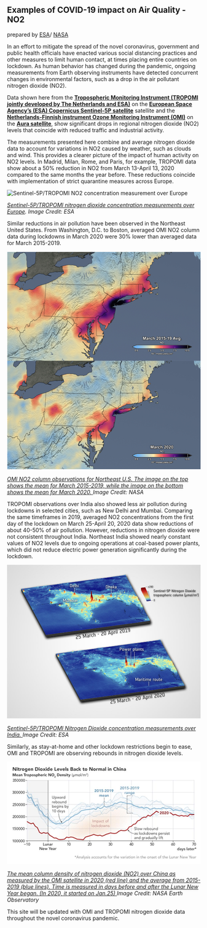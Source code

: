 ## Examples of COVID-19 impact on Air Quality - NO2

prepared by [ESA](https://www.esa.int)/ [NASA](https://www.nasa.gov)

In an effort to mitigate the spread of the novel coronavirus, government and public health officials have enacted various social distancing practices and other measures to limit human contact, at times placing entire countries on lockdown.
As human behavior has changed during the pandemic, ongoing measurements from Earth observing instruments have detected concurrent changes in environmental factors, such as a drop in the air pollutant nitrogen dioxide (NO2). 


Data shown here from the **[Tropospheric Monitoring Instrument (TROPOMI jointly developed by The Netherlands and ESA)](https://www.esa.int/Applications/Observing_the_Earth/Copernicus/Sentinel-5P/Tropomi)** on the **[European Space Agency’s (ESA) Copernicus Sentinel-5P satellite](https://www.copernicus.eu/en)** satellite and the **[Netherlands-Finnish instrument Ozone Monitoring Instrument (OMI)](https://www.nasa.gov/mission_pages/aura/spacecraft/omi.html)** on the **[Aura satellite](https://www.nasa.gov/mission_pages/aura/main/index.html)**, show significant drops in regional nitrogen dioxide (NO2) levels that coincide with reduced traffic and industrial activity. 

The measurements presented here combine and average nitrogen dioxide data to account for variations in NO2 caused by weather, such as clouds and wind. This provides a clearer picture of the impact of human activity on NO2 levels. 
In Madrid, Milan, Rome, and Paris, for example, TROPOMI data show about a 50% reduction in NO2 from March 13-April 13, 2020 compared to the same months the year before. These reductions coincide with implementation of strict quarantine measures across Europe.


<img src="http://www.esa.int/var/esa/storage/images/esa_multimedia/images/2020/04/nitrogen_dioxide_concentrations_over_europe/21956023-2-eng-GB/Nitrogen_dioxide_concentrations_over_Europe_pillars.jpg" alt="Sentinel-5P/TROPOMI NO2 concentration measurement over Europe"/>

*[Sentinel-5P/TROPOMI nitrogen dioxide concentration measurements over Europe](http://www.esa.int/Applications/Observing_the_Earth/Copernicus/Sentinel-5P/Air_pollution_remains_low_as_Europeans_stay_at_home). Image Credit: ESA*

Similar reductions in air pollution have been observed in the Northeast United States. From Washington, D.C. to Boston, averaged OMI NO2 column data during lockdowns in March 2020 were 30% lower than averaged data for March 2015-2019.  

<img src="https://raw.githubusercontent.com/eurodatacube/eodash-assets/main/collections/N1_NO2_trilateral/OMI.png">

*[OMI NO2 column observations for Northeast U.S. The image on the top shows the mean for March 2015-2019, while the image on the bottom shows the mean for March 2020. ](https://airquality.gsfc.nasa.gov/slider/northeast-2020) Image Credit: NASA*

TROPOMI observations over India also showed less air pollution during lockdowns in selected cities, such as New Delhi and Mumbai. Comparing the same timeframes in 2019, averaged NO2 concentrations from the first day of the lockdown on March 25-April 20, 2020 data show reductions of about 40-50% of air pollution. 
However, reductions in nitrogen dioxide were not consistent throughout India. Northeast India showed nearly constant values of NO2 levels due to ongoing operations at coal-based power plants, which did not reduce electric power generation significantly during the lockdown.

<img src="https://raw.githubusercontent.com/eurodatacube/eodash-assets/main/collections/N1_NO2_trilateral/TROPOMI_India.png">

*[Sentinel-5P/TROPOMI Nitrogen Dioxide concentration measurements over India. ](http://www.esa.int/ESA_Multimedia/Images/2020/04/NO2_concentrations_over_India)Image Credit: ESA*

Similarly, as stay-at-home and other lockdown restrictions begin to ease, OMI and TROPOMI are observing rebounds in nitrogen dioxide levels.  


<img src="https://raw.githubusercontent.com/eurodatacube/eodash-assets/main/collections/N1_NO2_trilateral/NO2_China.png">

*[The mean column density of nitrogen dioxide (NO2) over China as measured by the OMI satellite in 2020 (red line) and the average from 2015-2019 (blue lines). Time is measured in days before and after the Lunar New Year began. (In 2020, it started on Jan.25) ](https://earthobservatory.nasa.gov/images/146741/nitrogen-dioxide-levels-rebound-in-china) Image Credit: NASA Earth Observatory*

This site will be updated with OMI and TROPOMI nitrogen dioxide data throughout the novel coronavirus pandemic. 
